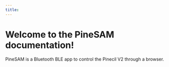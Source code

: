 ```yaml
---
title:
---
```

# Welcome to the PineSAM documentation!

PineSAM is a Bluetooth BLE app to control the Pinecil V2 through a browser.